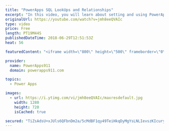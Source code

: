 ```yaml
---
title: "PowerApps SQL LookUps and Relationships"
excerpt: "In this video, you will learn about setting and using PowerApps SQL Lookups and Relationships. If you have a proper key structure in SQL and you need to learn how to make it work in PowerApps then this is the video for you. \r \r Getting started with SQL and PowerApps - https://www.youtube.com/watch?v=CO6xfbjnYwc"
originalUrl: https://youtube.com/watch?v=jmh8eeQVAIc
type: video
price: Free
length: PT19M44S
publishedDateTime: 2018-06-29T12:51:53Z
heat: 56

featuredContent: "<iframe width=\"800\" height=\"500\" frameborder=\"0\" src=\"https://www.youtube.com/embed/jmh8eeQVAIc\" allow=\"accelerometer; autoplay; encrypted-media; gyroscope; picture-in-picture\" allowfullscreen></iframe>"

provider:
  name: PowerApps911
  domain: powerapps911.com

topics:
  - Power Apps

images:
  - url: https://i.ytimg.com/vi/jmh8eeQVAIc/maxresdefault.jpg
    width: 1280
    height: 720
    isCached: true

secured: "TiZsAdsU+xJUls6QFbnDm2a/5cMdBF1qy49TeiHkqDyMgYsLNLIevszKIcuryoq4AK7JYrFELzSbr3jxR82scoGqjUgRxSGVbyTYtLHmNqHykgy7E36auz/8VidZBrQcmuYE1h2m2pk+2IIOHTqKWFu7l35y+bPhOZhH7rPug9F+FdRwIfTB3x1AFRDr2o8dcc5it3N3nUT7rtlQRKb6P8cvtB7g0ehmJAt+gYMsqMq+9HBRSqpFuKmelmRvPLvw0NaUaVgDRMdh4je6KyVRWOUveBn3gQlcXYdeDuDnqDn1zLJnSWKIGLTpHzy2e0XE0PlmRKQBAeYigmJdhnBosluYIbIgRUT43Pf2wNcCeLUX84VdX9ULeY4KlDd0b7gCRFqAgc7KqgGT0YlflgQCyfd9BZ9ZONOb+MiiCbCIH3c=;GcrUuq3fRohsd5RBSxruxg=="
---
```


